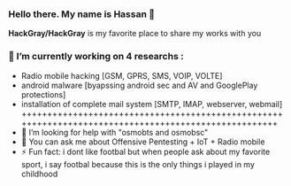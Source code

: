 ### Hello there. My name is Hassan 👋


**HackGray/HackGray** is my favorite place to share my works with you


### 🔭 I’m currently working on 4 researchs : 
   - Radio mobile hacking [GSM, GPRS, SMS, VOIP, VOLTE] 
   - android malware [byapssing android sec and AV and GooglePlay protections]
   - installation of complete mail system [SMTP, IMAP, webserver, webmail]
+++++++++++++++++++++++++++++++++++++++++++++++++++++++++++++++++++++++++++++++++++++++++++++++++++++ 
- 🤔 I’m looking for help with "osmobts and osmobsc"
- 💬 You can ask me about Offensive Pentesting + IoT + Radio mobile
- ⚡ Fun fact: i dont like footbal but when people ask about my favorite sport, i say footbal because this is the only things i played in my childhood

